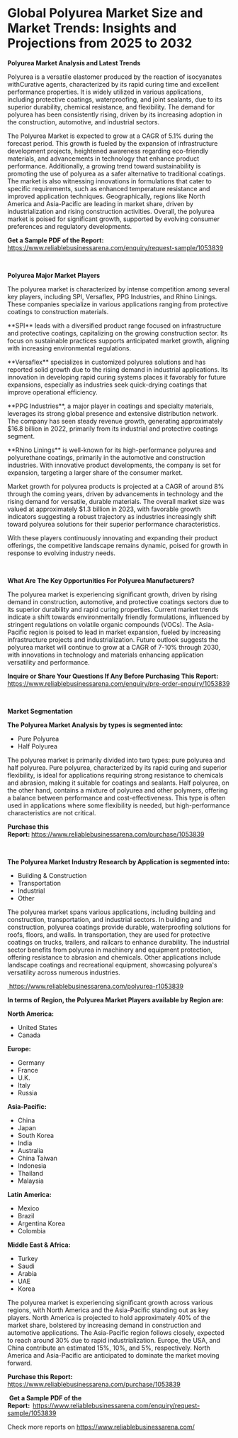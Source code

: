 <p><h1>Global Polyurea Market Size and Market Trends: Insights and Projections from 2025 to 2032</h1></p><p><strong>Polyurea Market Analysis and Latest Trends</strong></p>
<p><p>Polyurea is a versatile elastomer produced by the reaction of isocyanates withCurative agents, characterized by its rapid curing time and excellent performance properties. It is widely utilized in various applications, including protective coatings, waterproofing, and joint sealants, due to its superior durability, chemical resistance, and flexibility. The demand for polyurea has been consistently rising, driven by its increasing adoption in the construction, automotive, and industrial sectors.</p><p>The Polyurea Market is expected to grow at a CAGR of 5.1% during the forecast period. This growth is fueled by the expansion of infrastructure development projects, heightened awareness regarding eco-friendly materials, and advancements in technology that enhance product performance. Additionally, a growing trend toward sustainability is promoting the use of polyurea as a safer alternative to traditional coatings. The market is also witnessing innovations in formulations that cater to specific requirements, such as enhanced temperature resistance and improved application techniques. Geographically, regions like North America and Asia-Pacific are leading in market share, driven by industrialization and rising construction activities. Overall, the polyurea market is poised for significant growth, supported by evolving consumer preferences and regulatory developments.</p></p>
<p><strong>Get a Sample PDF of the Report:&nbsp;</strong> <a href="https://www.reliablebusinessarena.com/enquiry/request-sample/1053839?utm_campaign=2779&utm_medium=2&utm_source=Github&utm_content=ia&utm_term=31032025&utm_id=polyurea">https://www.reliablebusinessarena.com/enquiry/request-sample/1053839</a></p>
<p>&nbsp;</p>
<p><strong>Polyurea Major Market Players</strong></p>
<p><p>The polyurea market is characterized by intense competition among several key players, including SPI, Versaflex, PPG Industries, and Rhino Linings. These companies specialize in various applications ranging from protective coatings to construction materials.</p><p>**SPI** leads with a diversified product range focused on infrastructure and protective coatings, capitalizing on the growing construction sector. Its focus on sustainable practices supports anticipated market growth, aligning with increasing environmental regulations.</p><p>**Versaflex** specializes in customized polyurea solutions and has reported solid growth due to the rising demand in industrial applications. Its innovation in developing rapid curing systems places it favorably for future expansions, especially as industries seek quick-drying coatings that improve operational efficiency.</p><p>**PPG Industries**, a major player in coatings and specialty materials, leverages its strong global presence and extensive distribution network. The company has seen steady revenue growth, generating approximately $16.8 billion in 2022, primarily from its industrial and protective coatings segment.</p><p>**Rhino Linings** is well-known for its high-performance polyurea and polyurethane coatings, primarily in the automotive and construction industries. With innovative product developments, the company is set for expansion, targeting a larger share of the consumer market.</p><p>Market growth for polyurea products is projected at a CAGR of around 8% through the coming years, driven by advancements in technology and the rising demand for versatile, durable materials. The overall market size was valued at approximately $1.3 billion in 2023, with favorable growth indicators suggesting a robust trajectory as industries increasingly shift toward polyurea solutions for their superior performance characteristics. </p><p>With these players continuously innovating and expanding their product offerings, the competitive landscape remains dynamic, poised for growth in response to evolving industry needs.</p></p>
<p>&nbsp;</p>
<p><strong>What Are The Key Opportunities For Polyurea Manufacturers?</strong></p>
<p><p>The polyurea market is experiencing significant growth, driven by rising demand in construction, automotive, and protective coatings sectors due to its superior durability and rapid curing properties. Current market trends indicate a shift towards environmentally friendly formulations, influenced by stringent regulations on volatile organic compounds (VOCs). The Asia-Pacific region is poised to lead in market expansion, fueled by increasing infrastructure projects and industrialization. Future outlook suggests the polyurea market will continue to grow at a CAGR of 7-10% through 2030, with innovations in technology and materials enhancing application versatility and performance.</p></p>
<p><strong>Inquire or Share Your Questions If Any Before Purchasing This Report:</strong> <a href="https://www.reliablebusinessarena.com/enquiry/pre-order-enquiry/1053839?utm_campaign=2779&utm_medium=2&utm_source=Github&utm_content=ia&utm_term=31032025&utm_id=polyurea">https://www.reliablebusinessarena.com/enquiry/pre-order-enquiry/1053839</a></p>
<p>&nbsp;</p>
<p><strong>Market Segmentation</strong></p>
<p><strong>The Polyurea Market Analysis by types is segmented into:</strong></p>
<p><ul><li>Pure Polyurea</li><li>Half Polyurea</li></ul></p>
<p><p>The polyurea market is primarily divided into two types: pure polyurea and half polyurea. Pure polyurea, characterized by its rapid curing and superior flexibility, is ideal for applications requiring strong resistance to chemicals and abrasion, making it suitable for coatings and sealants. Half polyurea, on the other hand, contains a mixture of polyurea and other polymers, offering a balance between performance and cost-effectiveness. This type is often used in applications where some flexibility is needed, but high-performance characteristics are not critical.</p></p>
<p><strong>Purchase this Report:&nbsp;</strong><a href="https://www.reliablebusinessarena.com/purchase/1053839?utm_campaign=2779&utm_medium=2&utm_source=Github&utm_content=ia&utm_term=31032025&utm_id=polyurea">https://www.reliablebusinessarena.com/purchase/1053839</a></p>
<p>&nbsp;</p>
<p><strong>The Polyurea Market Industry Research by Application is segmented into:</strong></p>
<p><ul><li>Building & Construction</li><li>Transportation</li><li>Industrial</li><li>Other</li></ul></p>
<p><p>The polyurea market spans various applications, including building and construction, transportation, and industrial sectors. In building and construction, polyurea coatings provide durable, waterproofing solutions for roofs, floors, and walls. In transportation, they are used for protective coatings on trucks, trailers, and railcars to enhance durability. The industrial sector benefits from polyurea in machinery and equipment protection, offering resistance to abrasion and chemicals. Other applications include landscape coatings and recreational equipment, showcasing polyurea's versatility across numerous industries.</p></p>
<p><a href="https://www.reliablebusinessarena.com/polyurea-r1053839?utm_campaign=2779&utm_medium=2&utm_source=Github&utm_content=ia&utm_term=31032025&utm_id=polyurea">&nbsp;https://www.reliablebusinessarena.com/polyurea-r1053839</a></p>
<p><strong>In terms of Region, the Polyurea Market Players available by Region are:</strong></p>
<p>
    <p> <strong> North America: </strong>
        <ul>
            <li>United States</li>
            <li>Canada</li>
        </ul>
        </p> 
    <p> <strong> Europe: </strong>
        <ul>
            <li>Germany</li>
            <li>France</li>
            <li>U.K.</li>
            <li>Italy</li>
            <li>Russia</li>
        </ul>
        </p> 
    <p> <strong> Asia-Pacific: </strong>
        <ul>
            <li>China</li>
            <li>Japan</li>
            <li>South Korea</li>
            <li>India</li>
            <li>Australia</li>
            <li>China Taiwan</li>
            <li>Indonesia</li>
            <li>Thailand</li>
            <li>Malaysia</li>
        </ul>
        </p> 
    <p> <strong> Latin America: </strong>
        <ul>
            <li>Mexico</li>
            <li>Brazil</li>
            <li>Argentina Korea</li>
            <li>Colombia</li>
        </ul>
        </p> 
    <p> <strong> Middle East & Africa: </strong>
        <ul>
            <li>Turkey</li>
            <li>Saudi</li>
            <li>Arabia</li>
            <li>UAE</li>
            <li>Korea</li>
        </ul>
    </p>
    </p>
<p><p>The polyurea market is experiencing significant growth across various regions, with North America and the Asia-Pacific standing out as key players. North America is projected to hold approximately 40% of the market share, bolstered by increasing demand in construction and automotive applications. The Asia-Pacific region follows closely, expected to reach around 30% due to rapid industrialization. Europe, the USA, and China contribute an estimated 15%, 10%, and 5%, respectively. North America and Asia-Pacific are anticipated to dominate the market moving forward.</p></p>
<p><strong>Purchase this Report: </strong><a href="https://www.reliablebusinessarena.com/purchase/1053839?utm_campaign=2779&utm_medium=2&utm_source=Github&utm_content=ia&utm_term=31032025&utm_id=polyurea">https://www.reliablebusinessarena.com/purchase/1053839</a></p>
<p>&nbsp;<strong>Get a Sample PDF of the Report:&nbsp;&nbsp;</strong><a href="https://www.reliablebusinessarena.com/enquiry/request-sample/1053839?utm_campaign=2779&utm_medium=2&utm_source=Github&utm_content=ia&utm_term=31032025&utm_id=polyurea">https://www.reliablebusinessarena.com/enquiry/request-sample/1053839</a></p>
<p><strong></strong></p>
<p>Check more reports on <a href="https://www.reliablebusinessarena.com/?utm_campaign=2779&utm_medium=2&utm_source=Github&utm_content=ia&utm_term=31032025&utm_id=polyurea">https://www.reliablebusinessarena.com/</a></p>
